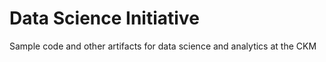 # Data Science Initiative
Sample code and other artifacts for data science and analytics at the CKM
